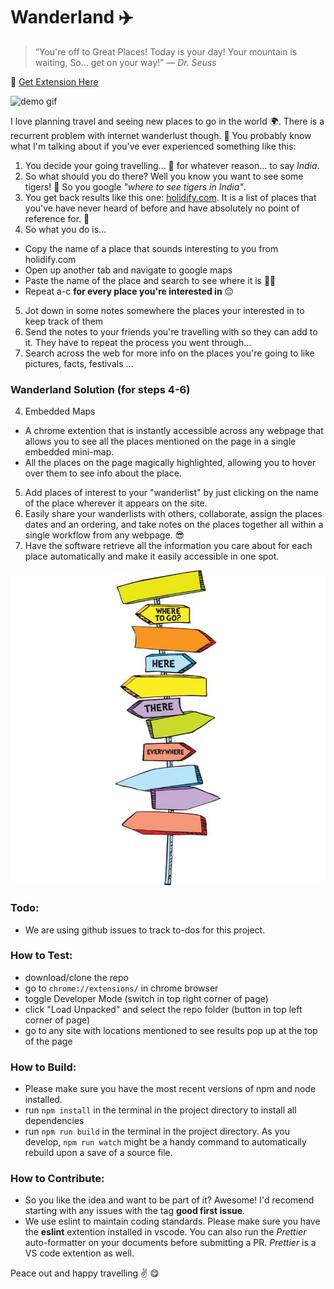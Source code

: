 # Wanderland ✈️

> “You're off to Great Places!
> Today is your day!
> Your mountain is waiting,
> So... get on your way!” 
*― Dr. Seuss*

🤩 [Get Extension Here](https://chrome.google.com/webstore/detail/wanderland/mjmpogaohhmiggpipbojdciakhgjfedk)


![demo gif](./assets/demo.gif)

I love planning travel and seeing new places to go in the world 🌍. There is a recurrent problem with internet wanderlust though. 😬 You probably know what I'm talking about if you've ever experienced something like this:

1. You decide your going travelling... 🥳 for whatever reason... to say *India*.
2. So what should you do there? Well you know you want to see some tigers! 🐯 So you google *"where to see tigers in India"*.
3. You get back results like this one: [holidify.com](https://www.holidify.com/pages/tiger-reserves-in-india-1333.html). It is a list of places that you've have never heard of before and have absolutely no point of reference for. :hear_no_evil:
4. So what you do is...
  * Copy the name of a place that sounds interesting to you from holidify.com
  * Open up another tab and navigate to google maps
  * Paste the name of the place and search to see where it is 🤦‍♂️
  * Repeat a-c **for every place you're interested in** 😑
5. Jot down in some notes somewhere the places your interested in to keep track of them
6. Send the notes to your friends you're travelling with so they can add to it. They have to repeat the process you went through...
7. Search across the web for more info on the places you're going to like pictures, facts, festivals ...

### Wanderland Solution (for steps 4-6)

4. Embedded Maps
  * A chrome extention that is instantly accessible across any webpage that allows you to see all the places mentioned on the page in a single embedded mini-map.
  * All the places on the page magically highlighted, allowing you to hover over them to see info about the place.
5. Add places of interest to your "wanderlist" by just clicking on the name of the place wherever it appears on the site.
6. Easily share your wanderlists with others, collaborate, assign the places dates and an ordering, and take notes on the places together all within a single workflow from any webpage. 😎
7. Have the software retrieve all the information you care about for each place automatically and make it easily accessible in one spot.

![where to go art](assets/readme.jpg)

### Todo:
- We are using github issues to track to-dos for this project.

### How to Test:
- download/clone the repo
- go to ```chrome://extensions/``` in chrome browser
- toggle Developer Mode (switch in top right corner of page)
- click "Load Unpacked" and select the repo folder (button in top left corner of page)
- go to any site with locations mentioned to see results pop up at the top of the page

### How to Build:
- Please make sure you have the most recent versions of npm and node installed.
- run ```npm install``` in the terminal in the project directory to install all dependencies
- run ```npm run build``` in the terminal in the project directory. As you develop, ```npm run watch``` might be a handy command to automatically rebuild upon a save of a source file.

### How to Contribute:
- So you like the idea and want to be part of it? Awesome! I'd recomend starting with any issues with the tag **good first issue**.
- We use eslint to maintain coding standards. Please make sure you have the **eslint** extention installed in vscode. You can also run the *Prettier* auto-formatter on your documents before submitting a PR. *Prettier* is a VS code extention as well.

Peace out and happy travelling ✌️ 😋

